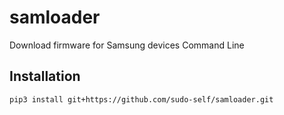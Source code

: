 # samloader<br>

Download firmware for Samsung devices Command Line 

## Installation
```
pip3 install git+https://github.com/sudo-self/samloader.git
```

